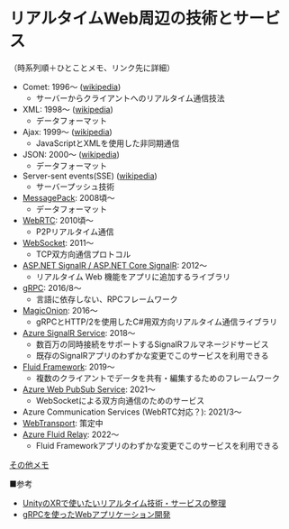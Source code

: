 # リアルタイムWeb周辺の技術とサービス

（時系列順＋ひとことメモ、リンク先に詳細）

- Comet: 1996～ ([wikipedia](https://en.wikipedia.org/wiki/Comet_(programming)))
  - サーバーからクライアントへのリアルタイム通信技法
- XML: 1998～ ([wikipedia](https://en.wikipedia.org/wiki/XML))
  - データフォーマット
- Ajax: 1999～ ([wikipedia](https://en.wikipedia.org/wiki/Ajax_(programming)))
  - JavaScriptとXMLを使用した非同期通信
- JSON: 2000～ ([wikipedia](https://en.wikipedia.org/wiki/JSON))
  - データフォーマット
- Server-sent events(SSE) ([wikipedia](https://en.wikipedia.org/wiki/Server-sent_events))
  - サーバープッシュ技術
- [MessagePack](messagepack.md): 2008頃～
  - データフォーマット
- [WebRTC](webrtc.md): 2010頃～
  - P2Pリアルタイム通信
- [WebSocket](websocket.md): 2011～
  - TCP双方向通信プロトコル
- [ASP.NET SignalR / ASP.NET Core SignalR](signalr.md): 2012～
  - リアルタイム Web 機能をアプリに追加するライブラリ
- [gRPC](grpc.md): 2016/8～
  - 言語に依存しない、RPCフレームワーク
- [MagicOnion](magic-onion.md): 2016～
  - gRPCとHTTP/2を使用したC#用双方向リアルタイム通信ライブラリ
- [Azure SignalR Service](azure-signalr-service.md): 2018～
  - 数百万の同時接続をサポートするSignalRフルマネージドサービス
  - 既存のSignalRアプリのわずかな変更でこのサービスを利用できる
- [Fluid Framework](fluid-framework): 2019～
  - 複数のクライアントでデータを共有・編集するためのフレームワーク
- [Azure Web PubSub Service](azure-web-pubsub-service.md): 2021～
  - WebSocketによる双方向通信のためのサービス
- Azure Communication Services (WebRTC対応？): 2021/3～
- [WebTransport](webtransport.md): 策定中
- [Azure Fluid Relay](azure-fluid-relay.md): 2022～
  - Fluid Frameworkアプリのわずかな変更でこのサービスを利用できる

[その他メモ](memo.md)

■参考

- [UnityのXRで使いたいリアルタイム技術・サービスの整理](https://zenn.dev/toutou/articles/fd52ceff690c1a)
- [gRPCを使ったWebアプリケーション開発](https://zenn.dev/dictav/articles/grpc-web-app)
